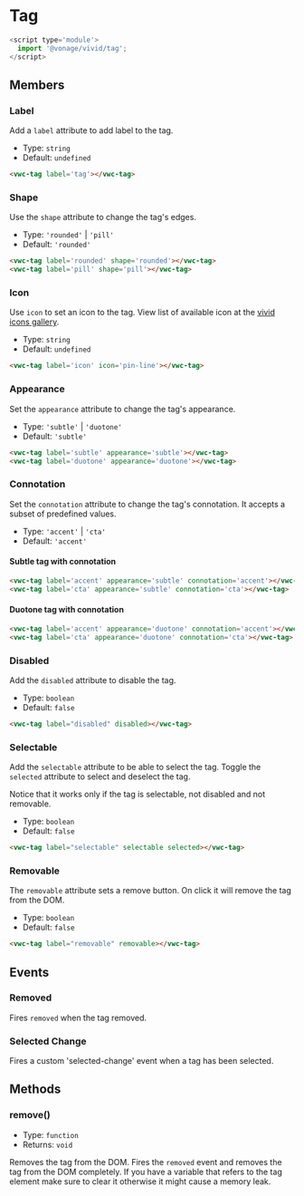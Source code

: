# Tag

```js
<script type='module'>
  import '@vonage/vivid/tag';
</script>
```

## Members

### Label

Add a `label` attribute to add label to the tag.

- Type: `string`
- Default: `undefined`

```html preview
<vwc-tag label='tag'></vwc-tag>
```


### Shape

Use the `shape` attribute to change the tag's edges.

- Type: `'rounded'` | `'pill'`
- Default: `'rounded'`

```html preview
<vwc-tag label='rounded' shape='rounded'></vwc-tag>
<vwc-tag label='pill' shape='pill'></vwc-tag>
```

### Icon

Use `icon` to set an icon to the tag.
View list of available icon at the [vivid icons gallery](https://icons.vivid.vonage.com).

- Type: `string`
- Default: `undefined`

```html preview
<vwc-tag label='icon' icon='pin-line'></vwc-tag>
```

### Appearance

Set the `appearance` attribute to change the tag's appearance.

- Type: `'subtle'` | `'duotone'`
- Default: `'subtle'`

```html preview
<vwc-tag label='subtle' appearance='subtle'></vwc-tag>
<vwc-tag label='duotone' appearance='duotone'></vwc-tag>
```

### Connotation

Set the `connotation` attribute to change the tag's connotation.
It accepts a subset of predefined values.

- Type: `'accent'` | `'cta'`
- Default: `'accent'`

#### Subtle tag with connotation

```html preview
<vwc-tag label='accent' appearance='subtle' connotation='accent'></vwc-tag>
<vwc-tag label='cta' appearance='subtle' connotation='cta'></vwc-tag>
```

#### Duotone tag with connotation

```html preview
<vwc-tag label='accent' appearance='duotone' connotation='accent'></vwc-tag>
<vwc-tag label='cta' appearance='duotone' connotation='cta'></vwc-tag>
```

### Disabled

Add the `disabled` attribute to disable the tag.

- Type: `boolean`
- Default: `false`

```html preview
<vwc-tag label="disabled" disabled></vwc-tag>
```

### Selectable

Add the `selectable` attribute to be able to select the tag.
Toggle the `selected` attribute to select and deselect the tag.

Notice that it works only if the tag is selectable, not disabled and not removable.

- Type: `boolean`
- Default: `false`

```html preview
<vwc-tag label="selectable" selectable selected></vwc-tag>
```

### Removable

The `removable` attribute sets a remove button. On click it will remove the tag from the DOM.

- Type: `boolean`
- Default: `false`

```html preview
<vwc-tag label="removable" removable></vwc-tag>
```

## Events

### Removed

Fires `removed` when the tag removed.

### Selected Change

Fires a custom 'selected-change' event when a tag has been selected.


## Methods

### remove()

- Type: `function`
- Returns: `void`

Removes the tag from the DOM.  Fires the `removed` event and removes the tag from the DOM completely.  If you have a variable that refers to the tag element make sure to clear it otherwise it might cause a memory leak.